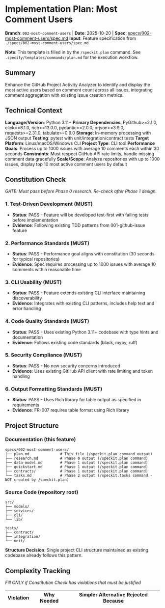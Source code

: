 # Implementation Plan: Most Comment Users

**Branch**: `002-most-comment-users` | **Date**: 2025-10-20 | **Spec**: [specs/002-most-comment-users/spec.md](./specs/002-most-comment-users/spec.md)
**Input**: Feature specification from `./specs/002-most-comment-users/spec.md`

**Note**: This template is filled in by the `/speckit.plan` command. See `.specify/templates/commands/plan.md` for the execution workflow.

## Summary

Enhance the GitHub Project Activity Analyzer to identify and display the most active users based on comment count across all issues, integrating comment aggregation with existing issue creation metrics.

## Technical Context

**Language/Version**: Python 3.11+
**Primary Dependencies**: PyGithub>=2.1.0, click>=8.1.0, rich>=13.0.0, pydantic>=2.0.0, orjson>=3.9.0, requests>=2.31.0, tabulate>=0.9.0
**Storage**: In-memory processing with JSON output
**Testing**: pytest with unit/integration/contract tests
**Target Platform**: Linux/macOS/Windows CLI
**Project Type**: CLI tool
**Performance Goals**: Process up to 1000 issues with average 10 comments each within 30 seconds
**Constraints**: Must respect GitHub API rate limits, handle missing comment data gracefully
**Scale/Scope**: Analyze repositories with up to 1000 issues, display top 10 most active comment users by default

## Constitution Check

*GATE: Must pass before Phase 0 research. Re-check after Phase 1 design.*

### 1. Test-Driven Development (MUST)
- **Status**: PASS - Feature will be developed test-first with failing tests before implementation
- **Evidence**: Following existing TDD patterns from 001-github-issue feature

### 2. Performance Standards (MUST)
- **Status**: PASS - Performance goal aligns with constitution (30 seconds for typical repositories)
- **Evidence**: Spec requires processing up to 1000 issues with average 10 comments within reasonable time

### 3. CLI Usability (MUST)
- **Status**: PASS - Feature extends existing CLI interface maintaining discoverability
- **Evidence**: Integrates with existing CLI patterns, includes help text and error handling

### 4. Code Quality Standards (MUST)
- **Status**: PASS - Uses existing Python 3.11+ codebase with type hints and documentation
- **Evidence**: Follows existing code standards (black, mypy, ruff)

### 5. Security Compliance (MUST)
- **Status**: PASS - No new security concerns introduced
- **Evidence**: Uses existing GitHub API client with rate limiting and token handling

### 6. Output Formatting Standards (MUST)
- **Status**: PASS - Uses Rich library for table output as specified in requirements
- **Evidence**: FR-007 requires table format using Rich library

## Project Structure

### Documentation (this feature)

```
specs/002-most-comment-users/
├── plan.md              # This file (/speckit.plan command output)
├── research.md          # Phase 0 output (/speckit.plan command)
├── data-model.md        # Phase 1 output (/speckit.plan command)
├── quickstart.md        # Phase 1 output (/speckit.plan command)
├── contracts/           # Phase 1 output (/speckit.plan command)
└── tasks.md             # Phase 2 output (/speckit.tasks command - NOT created by /speckit.plan)
```

### Source Code (repository root)

```
src/
├── models/
├── services/
├── cli/
└── lib/

tests/
├── contract/
├── integration/
└── unit/
```

**Structure Decision**: Single project CLI structure maintained as existing codebase already follows this pattern.

## Complexity Tracking

*Fill ONLY if Constitution Check has violations that must be justified*

| Violation | Why Needed | Simpler Alternative Rejected Because |
|-----------|------------|-------------------------------------|